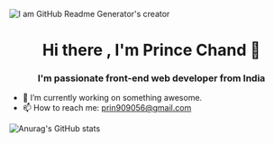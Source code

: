 ![I am GitHub Readme Generator's creator](https://pbs.twimg.com/profile_banners/1427635658668060680/1629210990/1080x360)
<h1 align="center"> Hi there , I'm Prince Chand 👋 </h1>
<h3 align="center"> I'm passionate front-end web developer from India </h3>
  
 - 🔭 I’m currently working on something awesome.
 - 📫 How to reach me: prin909056@gmail.com
<!-- 🌱 I’m currently learning ...
- 👯 I’m looking to collaborate on ...
- 🤔 I’m looking for help with ...
- 💬 Ask me about ...
- 📫 How to reach me: ...
- 😄 Pronouns: ...
- ⚡ Fun fact: ...
-->
![Anurag's GitHub stats](https://github-readme-stats.vercel.app/api?username=Prince909056&show_icons=true&theme=radical)

